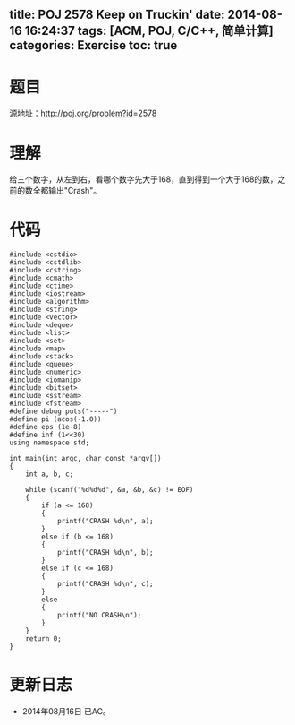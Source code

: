 title: POJ 2578 Keep on Truckin'
date: 2014-08-16 16:24:37
tags: [ACM, POJ, C/C++, 简单计算]
categories: Exercise
toc: true
---
# 题目
源地址：http://poj.org/problem?id=2578

# 理解
给三个数字，从左到右，看哪个数字先大于168，直到得到一个大于168的数，之前的数全都输出"Crash"。

<!-- more -->

# 代码
```
#include <cstdio>
#include <cstdlib>
#include <cstring>
#include <cmath>
#include <ctime>
#include <iostream>
#include <algorithm>
#include <string>
#include <vector>
#include <deque>
#include <list>
#include <set>
#include <map>
#include <stack>
#include <queue>
#include <numeric>
#include <iomanip>
#include <bitset>
#include <sstream>
#include <fstream>
#define debug puts("-----")
#define pi (acos(-1.0))
#define eps (1e-8)
#define inf (1<<30)
using namespace std;

int main(int argc, char const *argv[])
{
    int a, b, c;

    while (scanf("%d%d%d", &a, &b, &c) != EOF)
    {
        if (a <= 168)
        {
            printf("CRASH %d\n", a);
        }
        else if (b <= 168)
        {
            printf("CRASH %d\n", b);
        }
        else if (c <= 168)
        {
            printf("CRASH %d\n", c);
        }
        else
        {
            printf("NO CRASH\n");
        }
    }
    return 0;
}
```

# 更新日志
- 2014年08月16日 已AC。